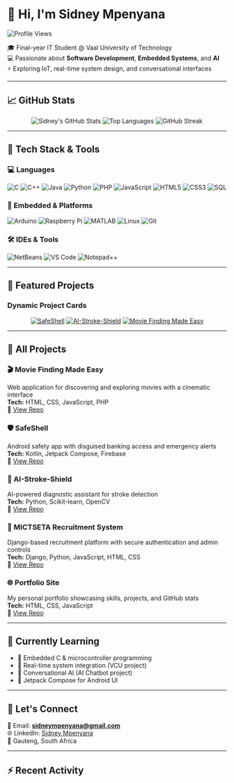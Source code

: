 # 👋 Hi, I'm Sidney Mpenyana

![Profile Views](https://komarev.com/ghpvc/?username=Sidney081&color=blue)

🎓 Final-year IT Student @ Vaal University of Technology  
💻 Passionate about **Software Development**, **Embedded Systems**, and **AI**  
⚡ Exploring IoT, real-time system design, and conversational interfaces  

---

## 📈 GitHub Stats

<!-- GitHub Stats Cards -->
<div align="center">
  
![Sidney's GitHub Stats](https://github-readme-stats.vercel.app/api?username=Sidney081&show_icons=true&theme=radical&hide_border=true)
![Top Languages](https://github-readme-stats.vercel.app/api/top-langs/?username=Sidney081&layout=compact&theme=radical&hide_border=true)
![GitHub Streak](https://github-readme-streak-stats.herokuapp.com/?user=Sidney081&theme=radical&hide_border=true)

</div>

---

## 🔧 Tech Stack & Tools

### 💻 Languages
![C](https://img.shields.io/badge/-C-00599C?style=flat&logo=c&logoColor=white)
![C++](https://img.shields.io/badge/-C++-00599C?style=flat&logo=cpp&logoColor=white)
![Java](https://img.shields.io/badge/-Java-007396?style=flat&logo=java&logoColor=white)
![Python](https://img.shields.io/badge/-Python-3776AB?style=flat&logo=python&logoColor=white)
![PHP](https://img.shields.io/badge/-PHP-777BB4?style=flat&logo=php&logoColor=white)
![JavaScript](https://img.shields.io/badge/-JavaScript-F7DF1E?style=flat&logo=javascript&logoColor=black)
![HTML5](https://img.shields.io/badge/-HTML5-E34F26?style=flat&logo=html5&logoColor=white)
![CSS3](https://img.shields.io/badge/-CSS3-1572B6?style=flat&logo=css3&logoColor=white)
![SQL](https://img.shields.io/badge/-SQL-003B57?style=flat&logo=postgresql&logoColor=white)

### 🔌 Embedded & Platforms
![Arduino](https://img.shields.io/badge/-Arduino-00979D?style=flat&logo=arduino&logoColor=white)
![Raspberry Pi](https://img.shields.io/badge/-Raspberry%20Pi-A22846?style=flat&logo=raspberrypi&logoColor=white)
![MATLAB](https://img.shields.io/badge/-MATLAB-FF8000?style=flat&logo=Mathworks&logoColor=white)
![Linux](https://img.shields.io/badge/-Linux-FCC624?style=flat&logo=linux&logoColor=black)
![Git](https://img.shields.io/badge/-Git-F05032?style=flat&logo=git&logoColor=white)

### 🛠️ IDEs & Tools
![NetBeans](https://img.shields.io/badge/-NetBeans-1B6AC6?style=flat&logo=apachenetbeanside&logoColor=white)
![VS Code](https://img.shields.io/badge/-VS%20Code-007ACC?style=flat&logo=visualstudiocode&logoColor=white)
![Notepad++](https://img.shields.io/badge/-Notepad++-90E59A?style=flat&logo=notepadplusplus&logoColor=black)

---

## 🚀 Featured Projects

### Dynamic Project Cards
<div align="center">

[![SafeShell](https://github-readme-stats.vercel.app/api/pin/?username=Sidney081&repo=SafeShell&theme=radical)](https://github.com/Sidney081/SafeShell)
[![AI-Stroke-Shield](https://github-readme-stats.vercel.app/api/pin/?username=Sidney081&repo=AI-Stroke-Shield&theme=radical)](https://github.com/Sidney081/AI-Stroke-Shield)
[![Movie Finding Made Easy](https://github-readme-stats.vercel.app/api/pin/?username=Sidney081&repo=Movie_Finding_Made_Easy&theme=radical)](https://github.com/SIDNEY081/Movie_Finding_Made_Easy)

</div>

---

## 📂 All Projects

### 🎬 Movie Finding Made Easy
Web application for discovering and exploring movies with a cinematic interface  
**Tech:** HTML, CSS, JavaScript, PHP  
🔗 [View Repo](https://github.com/SIDNEY081/Movie_Finding_Made_Easy)

### 🛡️ SafeShell
Android safety app with disguised banking access and emergency alerts  
**Tech:** Kotlin, Jetpack Compose, Firebase  
🔗 [View Repo](https://github.com/Sidney081/SafeShell)

### 🧠 AI-Stroke-Shield
AI-powered diagnostic assistant for stroke detection  
**Tech:** Python, Scikit-learn, OpenCV  
🔗 [View Repo](https://github.com/Sidney081/AI-Stroke-Shield)

### 🏢 MICTSETA Recruitment System
Django-based recruitment platform with secure authentication and admin controls  
**Tech:** Django, Python, JavaScript, HTML, CSS  
🔗 [View Repo](https://github.com/mictseta-recruitment-system/mictseta_recruitment_system)

### 🌐 Portfolio Site
My personal portfolio showcasing skills, projects, and GitHub stats  
**Tech:** HTML, CSS, JavaScript  
🔗 [View Repo](https://github.com/Sidney081/Sidney081.github.io)

<!-- Add new projects below this line as you create them -->

---

## 🧠 Currently Learning

- 🔧 Embedded C & microcontroller programming  
- 📡 Real-time system integration (VCU project)  
- 🤖 Conversational AI (AI Chatbot project)  
- 🧩 Jetpack Compose for Android UI  

---

## 🤝 Let's Connect

📧 Email: **sidneympenyana@gmail.com**  
🌐 LinkedIn: [Sidney Mpenyana](https://www.linkedin.com/in/sidney-mpenyana-891091147/)  
📍 Gauteng, South Africa

---

## ⚡ Recent Activity

<!--RECENT_ACTIVITY:start-->
<!--RECENT_ACTIVITY:end-->

*<!--RECENT_ACTIVITY:last_update-->*
